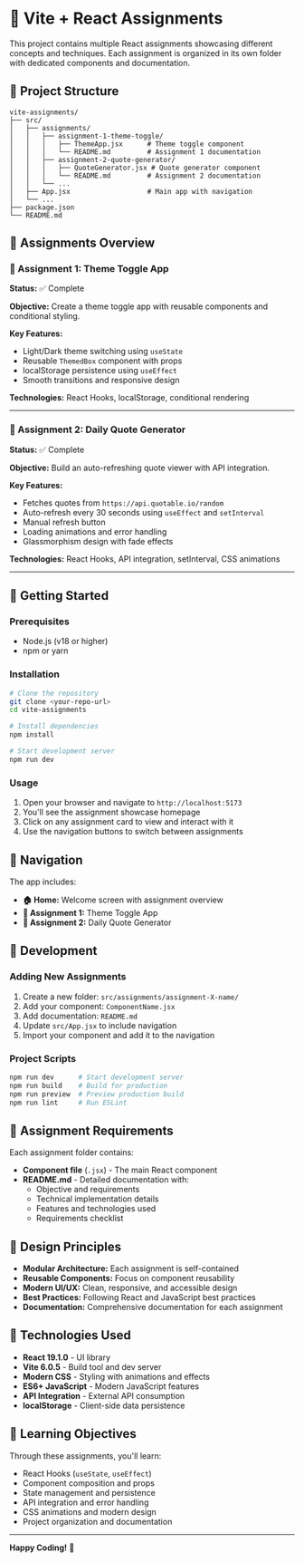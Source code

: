 # 🚀 Vite + React Assignments

This project contains multiple React assignments showcasing different concepts and techniques. Each assignment is organized in its own folder with dedicated components and documentation.

## 📁 Project Structure

```
vite-assignments/
├── src/
│   ├── assignments/
│   │   ├── assignment-1-theme-toggle/
│   │   │   ├── ThemeApp.jsx      # Theme toggle component
│   │   │   └── README.md         # Assignment 1 documentation
│   │   ├── assignment-2-quote-generator/
│   │   │   ├── QuoteGenerator.jsx # Quote generator component
│   │   │   └── README.md         # Assignment 2 documentation
│   │   └── ...
│   ├── App.jsx                   # Main app with navigation
│   └── ...
├── package.json
└── README.md
```

## 🎯 Assignments Overview

### 🎨 Assignment 1: Theme Toggle App

**Status:** ✅ Complete

**Objective:** Create a theme toggle app with reusable components and conditional styling.

**Key Features:**

- Light/Dark theme switching using `useState`
- Reusable `ThemedBox` component with props
- localStorage persistence using `useEffect`
- Smooth transitions and responsive design

**Technologies:** React Hooks, localStorage, conditional rendering

---

### 💭 Assignment 2: Daily Quote Generator

**Status:** ✅ Complete

**Objective:** Build an auto-refreshing quote viewer with API integration.

**Key Features:**

- Fetches quotes from `https://api.quotable.io/random`
- Auto-refresh every 30 seconds using `useEffect` and `setInterval`
- Manual refresh button
- Loading animations and error handling
- Glassmorphism design with fade effects

**Technologies:** React Hooks, API integration, setInterval, CSS animations

---

## 🚀 Getting Started

### Prerequisites

- Node.js (v18 or higher)
- npm or yarn

### Installation

```bash
# Clone the repository
git clone <your-repo-url>
cd vite-assignments

# Install dependencies
npm install

# Start development server
npm run dev
```

### Usage

1. Open your browser and navigate to `http://localhost:5173`
2. You'll see the assignment showcase homepage
3. Click on any assignment card to view and interact with it
4. Use the navigation buttons to switch between assignments

## 🧭 Navigation

The app includes:

- **🏠 Home:** Welcome screen with assignment overview
- **🎨 Assignment 1:** Theme Toggle App
- **💭 Assignment 2:** Daily Quote Generator

## 🔧 Development

### Adding New Assignments

1. Create a new folder: `src/assignments/assignment-X-name/`
2. Add your component: `ComponentName.jsx`
3. Add documentation: `README.md`
4. Update `src/App.jsx` to include navigation
5. Import your component and add it to the navigation

### Project Scripts

```bash
npm run dev      # Start development server
npm run build    # Build for production
npm run preview  # Preview production build
npm run lint     # Run ESLint
```

## 📝 Assignment Requirements

Each assignment folder contains:

- **Component file** (`.jsx`) - The main React component
- **README.md** - Detailed documentation with:
  - Objective and requirements
  - Technical implementation details
  - Features and technologies used
  - Requirements checklist

## 🎨 Design Principles

- **Modular Architecture:** Each assignment is self-contained
- **Reusable Components:** Focus on component reusability
- **Modern UI/UX:** Clean, responsive, and accessible design
- **Best Practices:** Following React and JavaScript best practices
- **Documentation:** Comprehensive documentation for each assignment

## 🔗 Technologies Used

- **React 19.1.0** - UI library
- **Vite 6.0.5** - Build tool and dev server
- **Modern CSS** - Styling with animations and effects
- **ES6+ JavaScript** - Modern JavaScript features
- **API Integration** - External API consumption
- **localStorage** - Client-side data persistence

## 🎯 Learning Objectives

Through these assignments, you'll learn:

- React Hooks (`useState`, `useEffect`)
- Component composition and props
- State management and persistence
- API integration and error handling
- CSS animations and modern design
- Project organization and documentation

---

**Happy Coding!** 🎉

